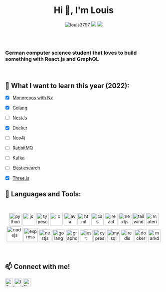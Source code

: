 <h1 align="center">Hi 👋, I'm Louis</h1>

<p align="center"> 
 <img src="https://komarev.com/ghpvc/?username=louis3797&label=Profile%20views&color=0e75b6&style=flat" alt="louis3797" />  

  <img src="https://img.shields.io/github/followers/Louis3797.svg?label=Follow&maxAge=2592000" />  
   <img src="https://img.shields.io/github/stars/Louis3797" />  

</p>
 <br/>
<br/>

### German computer science student that loves to build something with React.js and GraphQL 

 <br/>

## 📘 What I want to learn this year (2022):

* [x] [Monorepos with Nx](https://nx.dev/) 
* [x] [Golang](https://go.dev/) 
* [ ] [NestJs](https://nestjs.com/) 
* [x] [Docker](https://www.docker.com/) 
* [ ] [Neo4j](https://neo4j.com/) 
* [ ] [RabbitMQ](https://www.rabbitmq.com/) 
* [ ] [Kafka](https://kafka.apache.org/) 
* [ ] [Elasticsearch](https://www.elastic.co/de/elasticsearch/) 
* [x] [Three.js](https://threejs.org/)


 
## 🔨 Languages and Tools:

<br/>

<p align="center"> 
<img  alt="python" height="40" src="https://cdn.jsdelivr.net/gh/devicons/devicon/icons/python/python-original.svg" />
 <img alt="js" height="40" src="https://cdn.jsdelivr.net/gh/devicons/devicon/icons/javascript/javascript-original.svg" />
 <img alt="typescript" height="40" src="https://cdn.jsdelivr.net/gh/devicons/devicon/icons/typescript/typescript-original.svg" />
 <img alt="c" height="40" src="https://cdn.jsdelivr.net/gh/devicons/devicon/icons/c/c-original.svg" />
 <img alt="java" height="40" src="https://cdn.jsdelivr.net/gh/devicons/devicon/icons/java/java-original.svg" />

 <img alt="html" height="40" src="https://cdn.jsdelivr.net/gh/devicons/devicon/icons/html5/html5-original.svg" />
 <img alt="css" height="40" src="https://cdn.jsdelivr.net/gh/devicons/devicon/icons/css3/css3-original.svg" />
  <img alt="react" height="40" src="https://cdn.jsdelivr.net/gh/devicons/devicon/icons/react/react-original.svg" />
  <img alt="nextjs" height="40" src="https://cdn.jsdelivr.net/gh/devicons/devicon/icons/nextjs/nextjs-original.svg" />
  <img alt="tailwind" height=40" src="https://cdn.jsdelivr.net/gh/devicons/devicon/icons/tailwindcss/tailwindcss-plain.svg" />
  <img alt="material-ui" height="40" src="https://cdn.jsdelivr.net/gh/devicons/devicon/icons/materialui/materialui-original.svg" />

 <img alt="nodejs" height="50" src="https://cdn.jsdelivr.net/gh/devicons/devicon/icons/nodejs/nodejs-original-wordmark.svg" />
 <img alt="express" height="45" src="https://cdn.jsdelivr.net/gh/devicons/devicon/icons/express/express-original-wordmark.svg" />
 <img alt="nestjs" height="40" src="https://cdn.jsdelivr.net/gh/devicons/devicon/icons/nestjs/nestjs-plain.svg" />
<img alt="golang" height="40" src="https://cdn.jsdelivr.net/gh/devicons/devicon/icons/go/go-original-wordmark.svg" /> 
 <img alt="graphql" height="40" src="https://cdn.jsdelivr.net/gh/devicons/devicon/icons/graphql/graphql-plain.svg" />
 <img alt="jest" height="40" src="https://cdn.jsdelivr.net/gh/devicons/devicon/icons/jest/jest-plain.svg" />
 <img alt="cypress" height="40" src="https://raw.githubusercontent.com/simple-icons/simple-icons/6e46ec1fc23b60c8fd0d2f2ff46db82e16dbd75f/icons/cypress.svg"" />

  <img alt="mysql" height="40" src="https://cdn.jsdelivr.net/gh/devicons/devicon/icons/mysql/mysql-original-wordmark.svg" />
<!--   <img alt="postrege" height="40" src="https://cdn.jsdelivr.net/gh/devicons/devicon/icons/postgresql/postgresql-original.svg" />
  <img alt="neo4j" height="40" src="https://cdn.jsdelivr.net/gh/devicons/devicon/icons/neo4j/neo4j-original-wordmark.svg" /> -->
  <img alt="redis" height="40" src="https://cdn.jsdelivr.net/gh/devicons/devicon/icons/redis/redis-original.svg" /> 

  <img alt="docker" height="40" src="https://cdn.jsdelivr.net/gh/devicons/devicon/icons/docker/docker-original.svg" />

<!--  <img alt="rabbitmq" height="40" src="https://cdn.worldvectorlogo.com/logos/rabbitmq.svg" />
 <img alt="kafka" height="40" src="https://cdn.jsdelivr.net/gh/devicons/devicon/icons/apachekafka/apachekafka-original.svg" />  -->
 <img alt="markdown" height="40" src="https://cdn.jsdelivr.net/gh/devicons/devicon/icons/markdown/markdown-original.svg" />
</p>

<br/>


## 📫 Connect with me!
<p > 

 <a href="https://twitter.com/codewithlouiss">
    <img  alt="Twitter" height="25" src="https://img.shields.io/badge/Twitter-1DA1F2?style=for-the-badge&logo=twitter&logoColor=white" />
  </a>
 
  <a href="https://www.instagram.com/codewithlouis">
    <img  alt="Instagram" height="25" src="https://img.shields.io/badge/Instagram-E4405F?style=for-the-badge&logo=instagram&logoColor=white" />
  </a> 
 
   <a href="https://dev.to/louis3797">
    <img  alt="Dev.to" height="25" src="https://img.shields.io/badge/dev.to-0A0A0A?style=for-the-badge&logo=dev.to&logoColor=white" />
  </a> 
</p>








